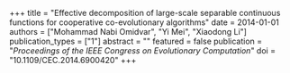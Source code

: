 +++
title = "Effective decomposition of large-scale separable continuous functions for cooperative co-evolutionary algorithms"
date = 2014-01-01
authors = ["Mohammad Nabi Omidvar", "Yi Mei", "Xiaodong Li"]
publication_types = ["1"]
abstract = ""
featured = false
publication = "*Proceedings of the IEEE Congress on Evolutionary Computation*"
doi = "10.1109/CEC.2014.6900420"
+++

